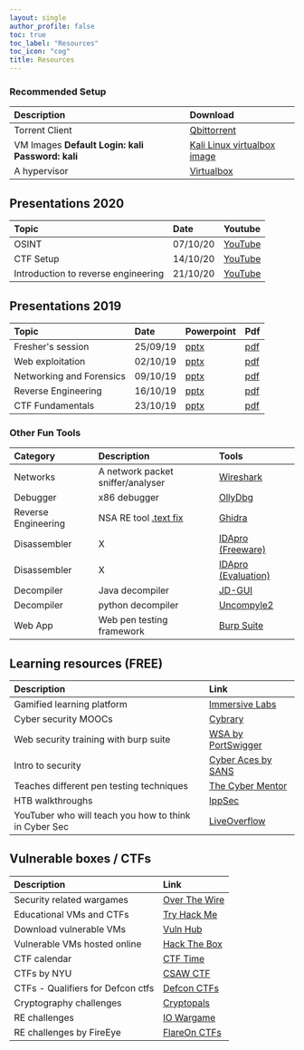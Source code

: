 ```yaml
---
layout: single
author_profile: false
toc: true
toc_label: "Resources"
toc_icon: "cog"
title: Resources 
---
```

### Recommended Setup

| Description | Download |
|:------------|:---------|
| Torrent Client | [Qbittorrent](https://www.qbittorrent.org/download.php) |
| VM Images __Default Login: kali Password: kali__ | [Kali Linux virtualbox image](https://www.offensive-security.com/kali-linux-vm-vmware-virtualbox-image-download) | 
| A hypervisor | [Virtualbox](https://www.virtualbox.org/wiki/Downloads) |

## Presentations 2020

| Topic  | Date | Youtube | 
|:-------|:-----|:--------|
| OSINT | 07/10/20 | [YouTube](https://www.youtube.com/watch?v=CRWhuJrXdEk&list=PLYMuRB-NHtq04-EM3ojm2mJYSC_xjd2sT&index=2) |
| CTF Setup | 14/10/20 | [YouTube](https://www.youtube.com/watch?v=AILeheUYJPM&list=PLYMuRB-NHtq04-EM3ojm2mJYSC_xjd2sT&index=3) |
| Introduction to reverse engineering | 21/10/20 | [YouTube](https://www.youtube.com/watch?v=_Il1pvhBRU8&list=PLYMuRB-NHtq04-EM3ojm2mJYSC_xjd2sT&index=4) |

## Presentations 2019

| Topic  | Date | Powerpoint | Pdf |
|:-------|:-----|:-----------|:----|
| Fresher's session | 25/09/19 | [pptx](https://drive.google.com/open?id=1EjH3fUwpRcj9CamOM_03YdpY5_DNAvSS) | [pdf](https://drive.google.com/file/d/1_feBd7_eHJk9KIFy0njafMqfP-NiTP02/view?usp=sharing) |
| Web exploitation | 02/10/19 | [pptx](https://drive.google.com/file/d/18t87wjQnJvos3y3Aq0zj9XNUVgfcFknQ/view?usp=sharing) | [pdf](https://drive.google.com/file/d/1Q-ZwDmHJ5ZwOtN5TNK0yyGdAf8z4ippj/view?usp=sharing) |
| Networking and Forensics | 09/10/19 | [pptx](https://drive.google.com/file/d/1BgcjrWAFEt7pOqRURU_PdbZXqO0BizK6/view?usp=sharing) | [pdf](https://drive.google.com/file/d/1GnSMFCLk547dSw4F4oYseBL7KQ17v73h/view?usp=sharing) |
| Reverse Engineering | 16/10/19 | [pptx](https://drive.google.com/file/d/1H2zpaitgvVXW6vSR3qA7K34ZEUQElzJm/view?usp=sharing) | [pdf](https://drive.google.com/file/d/1UZTpiIxJsbtIX1HIr_KMg0F9HS6QpLn9/view?usp=sharing) |
| CTF Fundamentals | 23/10/19 | [pptx](https://drive.google.com/file/d/1V2aVv7PPrPaJmsed1fLTH8HHFLFmtWfR/view?usp=sharing) | [pdf](https://drive.google.com/file/d/1hRfGFSC0_OTQevHJmCbBxpdso7_CX58q/view?usp=sharing) |

### Other Fun Tools

| Category | Description | Tools |
|:---------|:------------|:------|
| Networks | A network packet sniffer/analyser | [Wireshark](https://www.wireshark.org/) |
| Debugger | x86 debugger | [OllyDbg](http://www.ollydbg.de/) | 
| Reverse Engineering | NSA RE tool [.text fix](https://www.youtube.com/watch?v=WENXr6iDu8A) | [Ghidra](https://ghidra-sre.org/ ) |
| Disassembler | X | [IDApro (Freeware)](https://www.hex-rays.com/products/ida/support/download_freeware.shtml) |
| Disassembler | X | [IDApro (Evaluation)](https://out7.hex-rays.com/demo/request) |
| Decompiler | Java decompiler | [JD-GUI](http://java-decompiler.github.io/) |
| Decompiler | python decompiler | [Uncompyle2](https://github.com/Mysterie/uncompyle2) |
| Web App | Web pen testing framework | [Burp Suite](https://portswigger.net/burp) | 

## Learning resources (FREE)

| Description | Link |
|:------------|:------|
| Gamified learning platform | [Immersive Labs](https://dca.immersivelabs.online/) |
| Cyber security MOOCs | [Cybrary](https://www.cybrary.it/) |
| Web security training with burp suite | [WSA by PortSwigger](https://portswigger.net/web-security) |
| Intro to security | [Cyber Aces by SANS](https://www.cyberaces.org/courses.html) |
| Teaches different pen testing techniques | [The Cyber Mentor](https://www.youtube.com/channel/UC0ArlFuFYMpEewyRBzdLHiw) |
| HTB walkthroughs | [IppSec](https://www.youtube.com/channel/UCa6eh7gCkpPo5XXUDfygQQA) | 
| YouTuber who will teach you how to think in Cyber Sec | [LiveOverflow](https://liveoverflow.com/) |

## Vulnerable boxes / CTFs

| Description | Link |
|:------------|:------|
| Security related wargames | [Over The Wire](https://overthewire.org/wargames/) |
| Educational VMs and CTFs | [Try Hack Me](https://tryhackme.com/dashboard) |
| Download vulnerable VMs | [Vuln Hub](https://www.vulnhub.com/) | 
| Vulnerable VMs hosted online | [Hack The Box](https://www.hackthebox.eu/home) |
| CTF calendar | [CTF Time](https://ctftime.org/event/list/upcoming) |
| CTFs by NYU | [CSAW CTF](https://365.csaw.io/) |
| CTFs - Qualifiers for Defcon ctfs | [Defcon CTFs](https://ctftime.org/ctf/1/) | 
| Cryptography challenges | [Cryptopals](https://cryptopals.com/) | 
| RE challenges | [IO Wargame](https://io.netgarage.org/) |
| RE challenges by FireEye | [FlareOn CTFs](http://flare-on.com/) |
